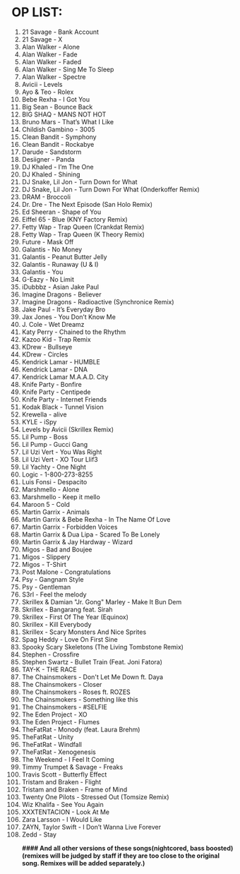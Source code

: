 OP LIST: 
========
<ol>
  <li> 21 Savage - Bank Account </li>
  <li> 21 Savage - X </li>
  <li> Alan Walker - Alone
  <li> Alan Walker - Fade </li>
  <li> Alan Walker - Faded </li>
  <li> Alan Walker - Sing Me To Sleep </li>
  <li> Alan Walker - Spectre </li>
  <li> Avicii - Levels </li>
  <li> Ayo & Teo - Rolex </li>
  <li> Bebe Rexha - I Got You </li>
  <li> Big Sean - Bounce Back </li>
  <li> BIG SHAQ - MANS NOT HOT </li>
  <li> Bruno Mars - That’s What I Like </li>
  <li> Childish Gambino - 3005 </li>
  <li> Clean Bandit - Symphony </li>
  <li> Clean Bandit - Rockabye </li>
  <li> Darude - Sandstorm </li>
  <li> Desiigner - Panda </li>
  <li> DJ Khaled - I’m The One </li>
  <li> DJ Khaled - Shining </li>
  <li> DJ Snake, Lil Jon - Turn Down for What </li>
  <li> DJ Snake, Lil Jon - Turn Down For What (Onderkoffer Remix) </li>
  <li> DRAM - Broccoli </li>
  <li> Dr. Dre - The Next Episode (San Holo Remix) </li>
  <li> Ed Sheeran - Shape of You </li>
  <li> Eiffel 65 - Blue (KNY Factory Remix) </li>
  <li> Fetty Wap - Trap Queen (Crankdat Remix) </li>
  <li> Fetty Wap - Trap Queen (K Theory Remix) </li>
  <li> Future - Mask Off </li>
  <li> Galantis - No Money </li>
  <li> Galantis - Peanut Butter Jelly </li>
  <li> Galantis - Runaway (U & I) </li>
  <li> Galantis - You </li>
  <li> G-Eazy - No Limit </li>
  <li> iDubbbz - Asian Jake Paul </li>
  <li> Imagine Dragons - Believer </li>
  <li> Imagine Dragons - Radioactive (Synchronice Remix) </li>
  <li> Jake Paul - It’s Everyday Bro </li>
  <li> Jax Jones - You Don’t Know Me </li>
  <li> J. Cole - Wet Dreamz </li>
  <li> Katy Perry - Chained to the Rhythm </li>
  <li> Kazoo Kid - Trap Remix </li>
  <li> KDrew - Bullseye </li>
  <li> KDrew - Circles </li>
  <li> Kendrick Lamar - HUMBLE </li>
  <li> Kendrick Lamar - DNA </li>
  <li> Kendrick Lamar M.A.A.D. City </li>
  <li> Knife Party - Bonfire </li>
  <li> Knife Party - Centipede </li>  
  <li> Knife Party - Internet Friends </li>
  <li> Kodak Black - Tunnel Vision </li>
  <li> Krewella - alive </li>
  <li> KYLE - iSpy </li>
  <li> Levels by Avicii (Skrillex Remix) </li>
  <li> Lil Pump - Boss </li>
  <li> Lil Pump - Gucci Gang </li>
  <li> Lil Uzi Vert - You Was Right </li>
  <li> Lil Uzi Vert - XO Tour Llif3 </li>
  <li> Lil Yachty - One Night </li>
  <li> Logic - 1-800-273-8255 </li>
  <li> Luis Fonsi - Despacito </li>
  <li> Marshmello - Alone </li>
  <li> Marshmello - Keep it mello </li>
  <li> Maroon 5 - Cold </li>
  <li> Martin Garrix - Animals </li>
  <li> Martin Garrix & Bebe Rexha - In The Name Of Love </li>
  <li> Martin Garrix - Forbidden Voices </li>
  <li> Martin Garrix & Dua Lipa - Scared To Be Lonely </li>
  <li> Martin Garrix & Jay Hardway - Wizard </li>
  <li> Migos - Bad and Boujee </li>
  <li> Migos - Slippery </li>
  <li> Migos - T-Shirt </li>
  <li> Post Malone - Congratulations </li>
  <li> Psy - Gangnam Style </li>
  <li> Psy - Gentleman </li>
  <li> S3rl - Feel the melody </li>
  <li> Skrillex & Damian "Jr. Gong" Marley - Make It Bun Dem </li>
  <li> Skrillex - Bangarang feat. Sirah </li>
  <li> Skrillex - First Of The Year (Equinox) </li>
  <li> Skrillex - Kill Everybody </li>
  <li> Skrillex - Scary Monsters And Nice Sprites </li>
  <li> Spag Heddy - Love On First Sine </li>
  <li> Spooky Scary Skeletons (The Living Tombstone Remix) </li>
  <li> Stephen - Crossfire </li>
  <li> Stephen Swartz - Bullet Train (Feat. Joni Fatora) </li>
  <li> TAY-K - THE RACE </li>
  <li> The Chainsmokers - Don't Let Me Down ft. Daya </li>
  <li> The Chainsmokers - Closer </li>
  <li> The Chainsmokers - Roses ft. ROZES </li>
  <li> The Chainsmokers - Something like this </li>
  <li> The Chainsmokers - #SELFIE </li>
  <li> The Eden Project - XO </li>
  <li> The Eden Project - Flumes </li>
  <li> TheFatRat - Monody (feat. Laura Brehm) </li>
  <li> TheFatRat - Unity </li>
  <li> TheFatRat - Windfall </li>
  <li> TheFatRat - Xenogenesis </li>
  <li> The Weekend - I Feel It Coming </li>
  <li> Timmy Trumpet & Savage - Freaks </li>
  <li> Travis Scott - Butterfly Effect </li>
  <li> Tristam and Braken - Flight </li>
  <li> Tristam and Braken - Frame of Mind </li>
  <li> Twenty One Pilots - Stressed Out (Tomsize Remix) </li>
  <li> Wiz Khalifa - See You Again </li>
  <li> XXXTENTACION - Look At Me </li> 
  <li> Zara Larsson - I Would Like </li>
  <li> ZAYN, Taylor Swift - I Don’t Wanna Live Forever </li> 
  <li> Zedd - Stay </li>
  
 
<b>#### And all other versions of these songs(nightcored, bass boosted)(remixes will be judged by staff if they are too close to the original song. Remixes will be added separately.)
